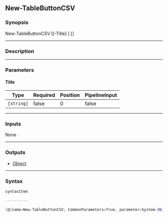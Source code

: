New-TableButtonCSV
------------------




### Synopsis

New-TableButtonCSV [[-Title] <string>] [<CommonParameters>]




---


### Description


---


### Parameters
#### **Title**




|Type      |Required|Position|PipelineInput|
|----------|--------|--------|-------------|
|`[string]`|false   |0       |false        |





---


### Inputs
None




---


### Outputs
* [Object](https://learn.microsoft.com/en-us/dotnet/api/System.Object)






---


### Syntax
```PowerShell
syntaxItem
```
```PowerShell
----------
```
```PowerShell
{@{name=New-TableButtonCSV; CommonParameters=True; parameter=System.Object[]}}
```
